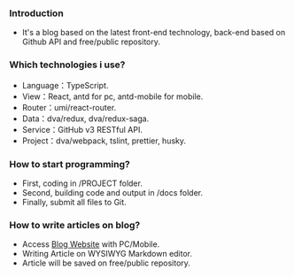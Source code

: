 ### Introduction
+ It's a blog based on the latest front-end technology, back-end based on Github API and free/public repository.
### Which technologies i use?
+ Language：TypeScript.
+ View：React, antd for pc, antd-mobile for mobile.
+ Router：umi/react-router.
+ Data：dva/redux, dva/redux-saga.
+ Service：GitHub v3 RESTful API.
+ Project：dva/webpack, tslint, prettier, husky.
### How to start programming?
+ First, coding in /PROJECT folder.
+ Second, building code and output in /docs folder.
+ Finally, submit all files to Git.
### How to write articles on blog?
+ Access [Blog Website](https://xiaozhaoqi.github.io/SweetChild) with PC/Mobile.
+ Writing Article on WYSIWYG Markdown editor.
+ Article will be saved on free/public repository.
